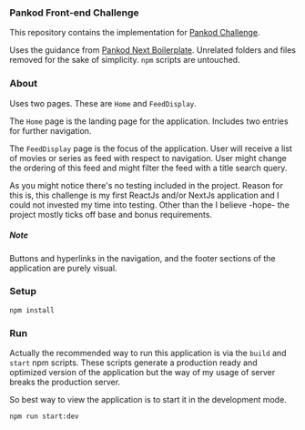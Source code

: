 ### Pankod Front-end Challenge

This repository contains the implementation for [Pankod Challenge](https://github.com/pankod/frontend-challenge).

Uses the guidance from [Pankod Next Boilerplate](https://github.com/pankod/next-boilerplate). Unrelated folders and files removed for the sake of simplicity. `npm` scripts are untouched.

### About

Uses two pages. These are `Home` and `FeedDisplay`.

The `Home` page is the landing page for the application. Includes two entries for further navigation.

The `FeedDisplay` page is the focus of the application. User will receive a list of movies or series as feed with respect to navigation. User might change the ordering of this feed and might filter the feed with a title search query.

As you might notice there's no testing included in the project. Reason for this is, this challenge is my first ReactJs and/or NextJs application and I could not invested my time into testing. Other than the I believe -hope- the project mostly ticks off base and bonus requirements.

##### Note

Buttons and hyperlinks in the navigation, and the footer sections of the application are purely visual. 

### Setup

`npm install`

### Run

Actually the recommended way to run this application is via the `build` and `start` npm scripts. These scripts generate a production ready and optimized  version of the application but the way of my usage of server breaks the production server. 

So best way to view the application is to start it in the development mode.

`npm run start:dev`

